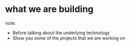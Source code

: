 #  what we are building

note:
- Before talking about the underlying technology
- Show you some of the projects that we are working on

